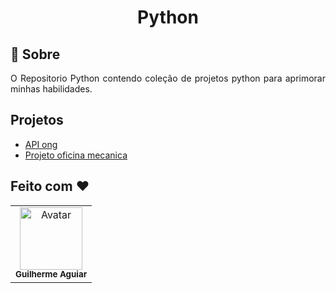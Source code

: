 <h1 align = "center"> Python</h1>

## :page_facing_up: Sobre
 <p align="justify">
  O Repositorio Python contendo coleção de projetos python para aprimorar minhas habilidades.
</p>


## Projetos
  *  <a aria-label="Google Landing Page" href="https://github.com/kadeguilherme/Exercicios-de-Python/tree/master/api-ongs">API ong</a>
  *  <a aria-label="Google Landing Page" href="https://github.com/kadeguilherme/python-projects/tree/master/projeto-oficina-mecanica">Projeto oficina mecanica</a>

## Feito com ❤

  <table >
    <td align= 'center'>
      <a hrfe= '#'>
         <img src="https://avatars.githubusercontent.com/u/42500464?s=400&u=a049264c93bfb80260b09e275b9e83430e4218c2&v=4" width="100px;" alt="Avatar"/><br>
        <sub>
          <b>Guilherme Aguiar </b>
        </sub>
  </table>
